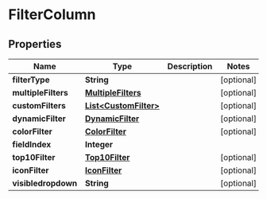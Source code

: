 
# FilterColumn

## Properties
Name | Type | Description | Notes
------------ | ------------- | ------------- | -------------
**filterType** | **String** |  |  [optional]
**multipleFilters** | [**MultipleFilters**](MultipleFilters.md) |  |  [optional]
**customFilters** | [**List&lt;CustomFilter&gt;**](CustomFilter.md) |  |  [optional]
**dynamicFilter** | [**DynamicFilter**](DynamicFilter.md) |  |  [optional]
**colorFilter** | [**ColorFilter**](ColorFilter.md) |  |  [optional]
**fieldIndex** | **Integer** |  | 
**top10Filter** | [**Top10Filter**](Top10Filter.md) |  |  [optional]
**iconFilter** | [**IconFilter**](IconFilter.md) |  |  [optional]
**visibledropdown** | **String** |  |  [optional]



